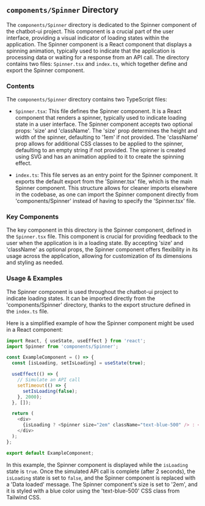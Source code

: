 
## `components/Spinner` Directory

The `components/Spinner` directory is dedicated to the Spinner component of the chatbot-ui project. This component is a crucial part of the user interface, providing a visual indicator of loading states within the application. The Spinner component is a React component that displays a spinning animation, typically used to indicate that the application is processing data or waiting for a response from an API call. The directory contains two files: `Spinner.tsx` and `index.ts`, which together define and export the Spinner component.

### Contents

The `components/Spinner` directory contains two TypeScript files:

- `Spinner.tsx`: This file defines the Spinner component. It is a React component that renders a spinner, typically used to indicate loading state in a user interface. The Spinner component accepts two optional props: 'size' and 'className'. The 'size' prop determines the height and width of the spinner, defaulting to '1em' if not provided. The 'className' prop allows for additional CSS classes to be applied to the spinner, defaulting to an empty string if not provided. The spinner is created using SVG and has an animation applied to it to create the spinning effect.

- `index.ts`: This file serves as an entry point for the Spinner component. It exports the default export from the 'Spinner.tsx' file, which is the main Spinner component. This structure allows for cleaner imports elsewhere in the codebase, as one can import the Spinner component directly from 'components/Spinner' instead of having to specify the 'Spinner.tsx' file.

### Key Components

The key component in this directory is the Spinner component, defined in the `Spinner.tsx` file. This component is crucial for providing feedback to the user when the application is in a loading state. By accepting 'size' and 'className' as optional props, the Spinner component offers flexibility in its usage across the application, allowing for customization of its dimensions and styling as needed.

### Usage & Examples

The Spinner component is used throughout the chatbot-ui project to indicate loading states. It can be imported directly from the 'components/Spinner' directory, thanks to the export structure defined in the `index.ts` file.

Here is a simplified example of how the Spinner component might be used in a React component:

```typescript
import React, { useState, useEffect } from 'react';
import Spinner from 'components/Spinner';

const ExampleComponent = () => {
  const [isLoading, setIsLoading] = useState(true);

  useEffect(() => {
    // Simulate an API call
    setTimeout(() => {
      setIsLoading(false);
    }, 2000);
  }, []);

  return (
    <div>
      {isLoading ? <Spinner size="2em" className="text-blue-500" /> : <div>Data loaded</div>}
    </div>
  );
};

export default ExampleComponent;
```

In this example, the Spinner component is displayed while the `isLoading` state is `true`. Once the simulated API call is complete (after 2 seconds), the `isLoading` state is set to `false`, and the Spinner component is replaced with a 'Data loaded' message. The Spinner component's size is set to '2em', and it is styled with a blue color using the 'text-blue-500' CSS class from Tailwind CSS.
